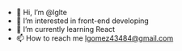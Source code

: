 - 👋 Hi, I’m @lglte
- 👀 I’m interested in front-end developing
- 🌱 I’m currently learning React
- 📫 How to reach me lgomez43484@gmail.com

<!---
lglte/lglte is a ✨ special ✨ repository because its `README.md` (this file) appears on your GitHub profile.
You can click the Preview link to take a look at your changes.
--->
